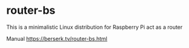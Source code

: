 # router-bs
This is a minimalistic Linux distribution for Raspberry Pi act as a router

Manual https://berserk.tv/router-bs.html
